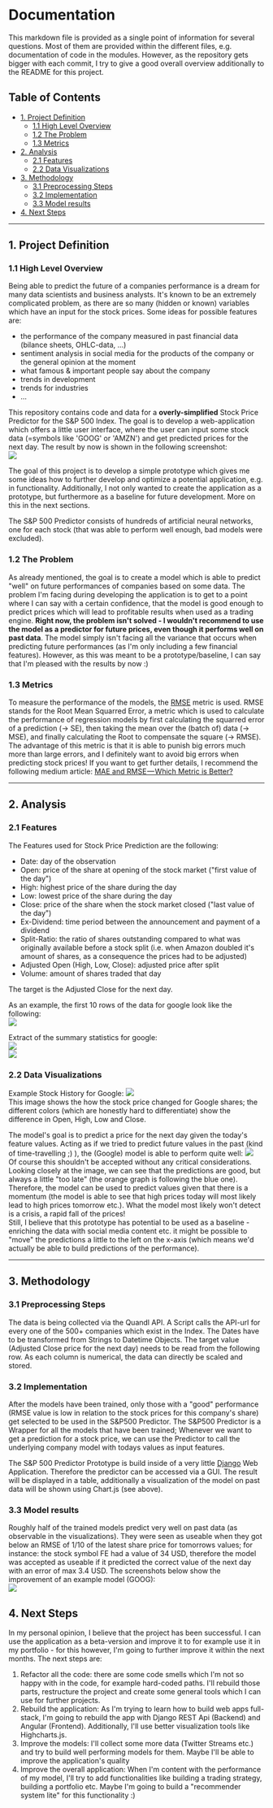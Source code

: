 # Documentation

This markdown file is provided as a single point of information for several questions. 
Most of them are provided within the different files, e.g. documentation of code in the modules.
However, as the repository gets bigger with each commit, I try to give a good overall overview 
additionally to the README for this project.

## Table of Contents

- [1. Project Definition](#1-project-definition)
  * [1.1 High Level Overview](#11-high-level-overview)
  * [1.2 The Problem](#12-the-problem)
  * [1.3 Metrics](#13-metrics)
- [2. Analysis](#2-analysis)
  * [2.1 Features](#21-features)
  * [2.2 Data Visualizations](#22-data-visualizations)
- [3. Methodology](#3-methodology)
  * [3.1 Preprocessing Steps](#31-preprocessing-steps)
  * [3.2 Implementation](#32-implementation)
  * [3.3 Model results](#33-model-results)
- [4. Next Steps](#4-next-steps)


---

## 1. Project Definition

### 1.1 High Level Overview
Being able to predict the future of a companies performance is a dream for many data scientists and business analysts.
It's known to be an extremely complicated problem, as there are so many (hidden or known) variables which have an input
for the stock prices. Some ideas for possible features are:
- the performance of the company measured in past financial data (bilance sheets, OHLC-data, ...)
- sentiment analysis in social media for the products of the company or the general opinion at the moment
- what famous & important people say about the company
- trends in development
- trends for industries
- ...
  
This repository contains code and data for a **overly-simplified** Stock Price Predictor for the S&P 500 Index.
The goal is to develop a web-application which offers a little user interface, where the user can input some stock
data (=symbols like 'GOOG' or 'AMZN') and get predicted prices for the next day. The result by now is shown in the 
following screenshot:  
<img src="images/example_screenshot.JPG">  

  
The goal of this project is to develop a simple prototype which gives me some ideas how to further develop and optimize
a potential application, e.g. in functionality. Additionally, I not only wanted to create the application as a prototype,
but furthermore as a baseline for future development. More on this in the next sections.   

The S&P 500 Predictor consists of hundreds of artificial neural networks, one for each stock (that was able to perform well
enough, bad models were excluded).



### 1.2 The Problem
As already mentioned, the goal is to create a model which is able to predict "well" on future performances of companies 
based on some data. The problem I'm facing during developing the application is to get to a point where I can say with
a certain confidence, that the model is good enough to predict prices which will lead to profitable results when used
as a trading engine. **Right now, the problem isn't solved - I wouldn't recommend to use the model as a predictor for future
prices, even though it performs well on past data**. The model simply isn't facing all the variance that occurs when predicting
future performances (as I'm only including a few financial features). However, as this was meant to be a prototype/baseline, 
I can say that I'm pleased with the results by now :)

### 1.3 Metrics
To measure the performance of the models, the [RMSE](http://statweb.stanford.edu/~susan/courses/s60/split/node60.html) 
metric is used. RMSE stands for the Root Mean Squarred Error, a metric which is used to calculate the performance of
regression models by first calculating the squarred error of a prediction (-> SE), then taking the mean over the (batch of) data 
(-> MSE), and finally calculating the Root to compensate the square (-> RMSE). The advantage of this metric is that it is 
able to punish big errors much more than large errors, and I definitely want to avoid big errors when predicting stock prices!
If you want to get further details, I recommend the following medium article: 
[MAE and RMSE — Which Metric is Better?](https://medium.com/human-in-a-machine-world/mae-and-rmse-which-metric-is-better-e60ac3bde13d)

--- 

## 2. Analysis

### 2.1 Features
The Features used for Stock Price Prediction are the following:
- Date: day of the observation
- Open: price of the share at opening of the stock market ("first value of the day")
- High: highest price of the share during the day
- Low: lowest price of the share during the day
- Close: price of the share when the stock market closed ("last value of the day")
- Ex-Dividend: time period between the announcement and payment of a dividend
- Split-Ratio: the ratio of shares outstanding compared to what was originally available before a stock split (i.e. when 
Amazon doubled it's amount of shares, as a consequence the prices had to be adjusted)
- Adjusted Open (High, Low, Close): adjusted price after split
- Volume: amount of shares traded that day

The target is the Adjusted Close for the next day.

As an example, the first 10 rows of the data for google look like the following:  
<img src="images/example_data_goog.JPG">  

Extract of the summary statistics for google:  
<img src="images/example_stats_goog_1.JPG">  
<img src="images/example_stats_goog_2.JPG">  


### 2.2 Data Visualizations
Example Stock History for Google:
<img src="images/ohlc_google.JPG">  
This image shows the how the stock price changed for Google shares; the different colors (which are honestly hard to differentiate)
show the difference in Open, High, Low and Close.

The model's goal is to predict a price for the next day given the today's feature values. Acting as if we tried to predict
future values in the past (kind of time-travelling ;) ), the (Google) model is able to perform quite well:
<img src="images/graph_notebook_goog.JPG">  
Of course this shouldn't be accepted without any critical considerations. Looking closely at the image, we can see that the 
predictions are good, but always a little "too late" (the orange graph is following the blue one). Therefore, the model can be used
to predict values given that there is a momentum (the model is able to see that high prices today will most likely lead
to high prices tomorrow etc.). What the model most likely won't detect is a crisis, a rapid fall of the prices!  
Still, I believe that this prototype has potential to be used as a baseline - enriching the data with social media content etc.
it might be possible to "move" the predictions a little to the left on the x-axis (which means we'd actually be able to
build predictions of the performance).


---

## 3. Methodology

### 3.1 Preprocessing Steps
The data is being collected via the Quandl API. A Script calls the API-url for every one of the 500+ companies which
exist in the Index. The Dates have to be transformed from Strings to Datetime Objects. The target value (Adjusted Close
price for the next day) needs to be read from the following row. As each column is numerical, the data can directly be
scaled and stored. 

### 3.2 Implementation
After the models have been trained, only those with a "good" performance (RMSE value is low in relation
to the stock prices for this company's share) get selected to be used in the S&P500 Predictor. The S&P500 Predictor is
a Wrapper for all the models that have been trained; Whenever we want to get a prediction for a stock price, we can use
the Predictor to call the underlying company model with todays values as input features.

The S&P 500 Predictor Prototype is build inside of a very little [Django](https://www.djangoproject.com/) 
Web Application. Therefore the predictor can be accessed via a GUI. The result will be displayed in a table,
additionally a visualization of the model on past data will be shown using Chart.js (see above).

### 3.3 Model results
Roughly half of the trained models predict very well on past data (as observable in the visualizations).
They were seen as useable when they got below an RMSE of 1/10 of the latest share price for tomorrows values; for instance:
the stock symbol FE had a value of 34 USD, therefore the model was accepted as useable if it predicted the correct value
of the next day with an error of max 3.4 USD.
The screenshots below show the improvement of an example model (GOOG):  
<img src="images/start_goog.JPG">    

## 4. Next Steps
In my personal opinion, I believe that the project has been successful. I can use the application as a beta-version and improve
it to for example use it in my portfolio - for this however, I'm going to further improve it within the next months. The next steps
are:
1. Refactor all the code: there are some code smells which I'm not so happy with in the code, for example hard-coded paths.
I'll rebuild those parts, restructure the project and create some general tools which I can use for further projects.
2. Rebuild the application: As I'm trying to learn how to build web apps full-stack, I'm going to rebuild the app with Django REST Api (Backend)
and Angular (Frontend). Additionally, I'll use better visualization tools like Highcharts.js.
3. Improve the models: I'll collect some more data (Twitter Streams etc.) and try to build well performing models for them. Maybe
I'll be able to improve the application's quality
4. Improve the overall application: When I'm content with the performance of my model, I'll try to add functionalities like
building a trading strategy, building a portfolio etc. Maybe I'm going to build a "recommender system lite" for this functionality :)